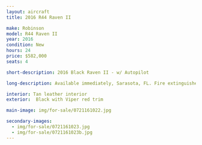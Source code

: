 ```yaml
---
layout: aircraft
title: 2016 R44 Raven II

make: Robinson
model: R44 Raven II
year: 2016
condition: New
hours: 24
price: $582,000
seats: 4

short-description: 2016 Black Raven II - w/ Autopilot

long-description: Available immediately, Sarasota, FL. Fire extinguisher, A/C, tinted bubble windows and windshield, Vertical card compass, Digital clock, Aspen EFD1000H Pro+ 500 MFD, Autopilot Genesys, Garmin G225B com radio, Garmin G750 GPS/Nav/Com, Kannad ELT, Garmin G350 intercom/audio control, Two Bose headsets A20, 4 Bose interface, Extra corrosion protection

interior: Tan leather interior
exterior:  Black with Viper red trim

main-image: img/for-sale/0721161022.jpg

secondary-images:
  - img/for-sale/0721161023.jpg
  - img/for-sale/0721161023b.jpg
---
```

